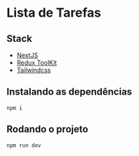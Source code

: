 # Lista de Tarefas

## Stack
- [NextJS](https://nextjs.org/)
- [Redux ToolKit](https://redux-toolkit.js.org/)
- [Tailwindcss](https://tailwindcss.com/)

## Instalando as dependências
```
npm i 
```

## Rodando o projeto
```
npm run dev
```
